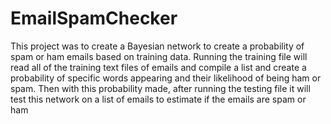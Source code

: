 # EmailSpamChecker

This project was to create a Bayesian network to create a probability of spam or ham emails based on training data. Running the training file will read all of the training text files of emails and compile a list and create a probability of specific words appearing and their likelihood of being ham or spam. Then with this probability made, after running the testing file it will test this network on a list of emails to estimate if the emails are spam or ham
